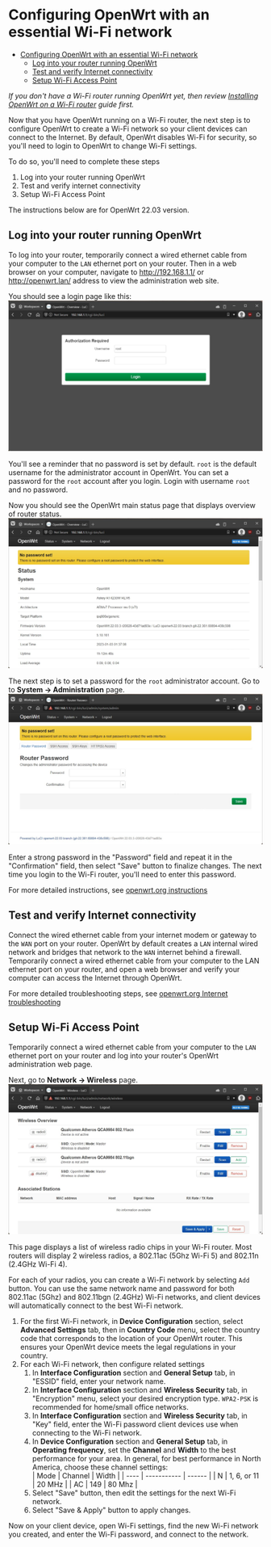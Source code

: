 # Configuring OpenWrt with an essential Wi-Fi network
- [Configuring OpenWrt with an essential Wi-Fi network](#configuring-openwrt-with-an-essential-wi-fi-network)
  - [Log into your router running OpenWrt](#log-into-your-router-running-openwrt)
  - [Test and verify Internet connectivity](#test-and-verify-internet-connectivity)
  - [Setup Wi-Fi Access Point](#setup-wi-fi-access-point)

*If you don't have a Wi-Fi router running OpenWrt yet, then review [Installing OpenWrt on a Wi-Fi router](Installing-OpenWrt-on-a-Wi-Fi-router.md) guide first.*  

Now that you have OpenWrt running on a Wi-Fi router, the next step is to configure OpenWrt to create a Wi-Fi network so your client devices can connect to the Internet. By default, OpenWrt disables Wi-Fi for security, so you'll need to login to OpenWrt to change Wi-Fi settings.  

To do so, you'll need to complete these steps
1. Log into your router running OpenWrt
2. Test and verify internet connectivity
3. Setup Wi-Fi Access Point

The instructions below are for OpenWrt 22.03 version.

## Log into your router running OpenWrt
To log into your router, temporarily connect a wired ethernet cable from your computer to the `LAN` ethernet port on your router. Then in a web browser on your computer, navigate to http://192.168.1.1/ or http://openwrt.lan/ address to view the administration web site.  

You should see a login page like this:  
![Image](OpenWrt-essential-Wi-Fi_1.jpg)

You'll see a reminder that no password is set by default. `root` is the default username for the administrator account in OpenWrt. You can set a  password for the `root` account after you login. Login with username `root` and no password.  

Now you should see the OpenWrt main status page that displays overview of router status.  
![Image](OpenWrt-essential-Wi-Fi_2.jpg)

The next step is to set a password for the `root` administrator account. Go to to **System → Administration** page.  
![Image](OpenWrt-essential-Wi-Fi_3.jpg)

 Enter a strong password in the "Password" field and repeat it in the "Confirmation" field, then select "Save" button to finalize changes. The next time you login to the Wi-Fi router, you'll need to enter this password.  

For more detailed instructions, see [openwrt.org instructions](https://openwrt.org/docs/guide-quick-start/walkthrough_login)

## Test and verify Internet connectivity
Connect the wired ethernet cable from your internet modem or gateway to the `WAN` port on your router. OpenWrt by default creates a `LAN` internal wired network and bridges that network to the `WAN` internet behind a firewall.  
Temporarily connect a wired ethernet cable from your computer to the LAN ethernet port on your router, and open a web browser and verify your computer can access the Internet through OpenWrt.

For more detailed troubleshooting steps, see [openwrt.org Internet troubleshooting](https://openwrt.org/docs/guide-quick-start/checks_and_troubleshooting)

## Setup Wi-Fi Access Point
Temporarily connect a wired ethernet cable from your computer to the `LAN` ethernet port on your router and log into your router's OpenWrt administration web page.  

Next, go to **Network → Wireless** page.  
![Image](OpenWrt-essential-Wi-Fi_4.jpg)

This page displays a list of wireless radio chips in your Wi-Fi router. Most routers will display 2 wireless radios, a 802.11ac (5Ghz Wi-Fi 5) and 802.11n (2.4GHz Wi-Fi 4).  

For each of your radios, you can create a Wi-Fi network by selecting `Add` button. You can use the same network name and password for both 802.11ac (5Ghz) and 802.11bgn (2.4GHz) Wi-Fi networks, and client devices will automatically connect to the best Wi-Fi network.  

1. For the first Wi-Fi network, in **Device Configuration** section, select **Advanced Settings** tab, then in **Country Code** menu, select the  country code that corresponds to the location of your OpenWrt router. This ensures your OpenWrt device meets the legal regulations in your country.  
2. For each Wi-Fi network, then configure related settings
   1. In **Interface Configuration** section and **General Setup** tab, in "ESSID" field, enter your network name. 
   2. In **Interface Configuration** section and **Wireless Security** tab, in "Encryption" menu, select your desired encryption type. `WPA2-PSK` is recommended for home/small office networks.
   3. In **Interface Configuration** section and **Wireless Security** tab, in "Key" field, enter the Wi-Fi password client devices use when connecting to the Wi-Fi network. 
   4. In **Device Configuration** section and **General Setup** tab, in  **Operating frequency**, set the **Channel** and **Width** to the best performance for your area. In general, for best performance in North America, choose these channel settings:     
        | Mode | Channel     | Width  |
        | ---- | ----------- | ------ |
        | N    | 1, 6, or 11 | 20 MHz |
        | AC   | 149         | 80 Mhz |
   5. Select "Save" button, then edit the settings for the next Wi-Fi network. 
   6. Select "Save & Apply" button to apply changes. 

Now on your client device, open Wi-Fi settings, find the new Wi-Fi network you created, and enter the Wi-Fi password, and connect to the network.